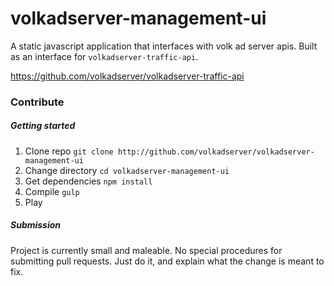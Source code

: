 # volkadserver-management-ui
A static javascript application that interfaces with volk ad server apis. Built as an interface for `volkadserver-traffic-api`.

https://github.com/volkadserver/volkadserver-traffic-api

### Contribute 
##### Getting started 

1. Clone repo `` git clone http://github.com/volkadserver/volkadserver-management-ui ``
2. Change directory `` cd volkadserver-management-ui ``
3. Get dependencies `` npm install ``
4. Compile `` gulp ``
5. Play



##### Submission

Project is currently small and maleable. No special procedures for submitting pull requests. Just do it, and explain what the change is meant to fix.
